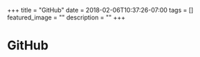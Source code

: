 +++
title =  "GitHub"
date = 2018-02-06T10:37:26-07:00
tags = []
featured_image = ""
description = ""
+++

# GitHub